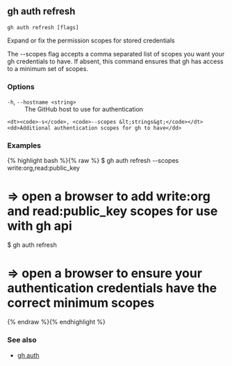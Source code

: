 

## gh auth refresh

```
gh auth refresh [flags]
```

Expand or fix the permission scopes for stored credentials

The --scopes flag accepts a comma separated list of scopes you want your gh credentials to have. If
absent, this command ensures that gh has access to a minimum set of scopes.


### Options


<dl class="flags">
	<dt><code>-h</code>, <code>--hostname &lt;string&gt;</code></dt>
	<dd>The GitHub host to use for authentication</dd>

	<dt><code>-s</code>, <code>--scopes &lt;strings&gt;</code></dt>
	<dd>Additional authentication scopes for gh to have</dd>
</dl>


### Examples

{% highlight bash %}{% raw %}
$ gh auth refresh --scopes write:org,read:public_key
# => open a browser to add write:org and read:public_key scopes for use with gh api

$ gh auth refresh
# => open a browser to ensure your authentication credentials have the correct minimum scopes
{% endraw %}{% endhighlight %}

### See also

* [gh auth](./gh_auth)
